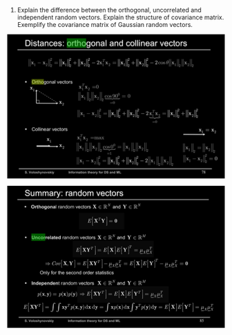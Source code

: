 1. Explain the difference between the orthogonal, uncorrelated and independent random vectors. Explain the structure of covariance matrix. Exemplify the covariance matrix of Gaussian random vectors.

![orthogonal_and_collinear_random_vectors](../images/orthogonal_and_collinear_random_vectors.png)

![orthogonal_and_uncorrelated_and independent_random_vectors](../images/orthogonal_and_uncorrelated_random_vectors.png)

